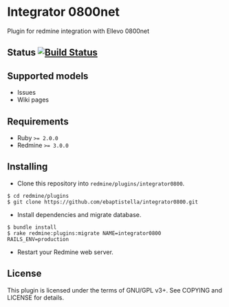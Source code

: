 Integrator 0800net
===================
Plugin for redmine integration with Ellevo 0800net

Status [![Build Status](https://travis-ci.org/ebaptistella/integrator0800.svg?branch=master)](https://travis-ci.org/ebaptistella/integrator0800)
---------

Supported models
-----------------
+ Issues
+ Wiki pages

Requirements
-------------
+ Ruby `>= 2.0.0`
+ Redmine `>= 3.0.0`

Installing
-----------
+ Clone this repository into `redmine/plugins/integrator0800`.
```ssh
$ cd redmine/plugins
$ git clone https://github.com/ebaptistella/integrator0800.git
```

+ Install dependencies and migrate database.
```ssh
$ bundle install
$ rake redmine:plugins:migrate NAME=integrator0800 RAILS_ENV=production
```

+ Restart your Redmine web server.

License
--------
This plugin is licensed under the terms of GNU/GPL v3+.
See COPYING and LICENSE for details.
